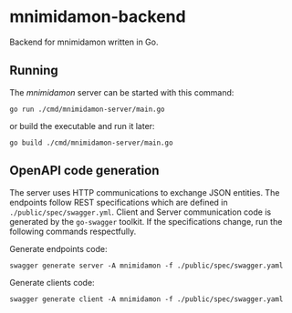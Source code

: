 # mnimidamon-backend
Backend for mnimidamon written in Go.


## Running

The _mnimidamon_ server can be started with this command:

``go run ./cmd/mnimidamon-server/main.go``

or build the executable and run it later:

``go build ./cmd/mnimidamon-server/main.go``

## OpenAPI code generation

The server uses HTTP communications to exchange JSON entities. The endpoints follow REST specifications
which are defined in `./public/spec/swagger.yml`. Client and Server communication code is generated by the
`go-swagger` toolkit. If the specifications change, run the following commands respectfully.

Generate endpoints code:

``swagger generate server -A mnimidamon -f ./public/spec/swagger.yaml ``

Generate clients code:

``swagger generate client -A mnimidamon -f ./public/spec/swagger.yaml ``

